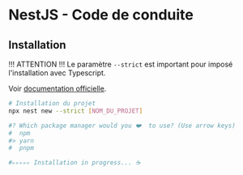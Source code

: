 # NestJS - Code de conduite
## Installation
!!! ATTENTION !!!
Le paramètre `--strict` est important pour imposé l'installation avec Typescript.

Voir [documentation officielle](https://docs.nestjs.com/first-steps).
```bash
# Installation du projet
npx nest new --strict [NOM_DU_PROJET]

#? Which package manager would you ❤️  to use? (Use arrow keys)
#  npm
#> yarn
#  pnpm

#▹▹▹▹▹ Installation in progress... ☕


```

